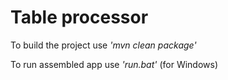 # Table processor

To build the project use *'mvn clean package'*

To run assembled app use *'run.bat'* (for Windows)
